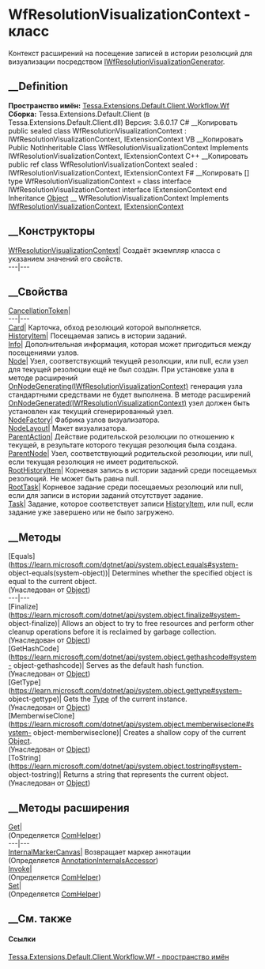 # WfResolutionVisualizationContext - класс
Контекст расширений на посещение записей в истории резолюций для визуализации
посредством
[IWfResolutionVisualizationGenerator](T_Tessa_Extensions_Default_Client_Workflow_Wf_IWfResolutionVisualizationGenerator.htm).
## __Definition
 **Пространство имён:**
[Tessa.Extensions.Default.Client.Workflow.Wf](N_Tessa_Extensions_Default_Client_Workflow_Wf.htm)  
 **Сборка:** Tessa.Extensions.Default.Client (в
Tessa.Extensions.Default.Client.dll) Версия: 3.6.0.17
C# __Копировать
     public sealed class WfResolutionVisualizationContext : IWfResolutionVisualizationContext, 
    	IExtensionContext
VB __Копировать
     Public NotInheritable Class WfResolutionVisualizationContext
    	Implements IWfResolutionVisualizationContext, IExtensionContext
C++ __Копировать
     public ref class WfResolutionVisualizationContext sealed : IWfResolutionVisualizationContext, 
    	IExtensionContext
F# __Копировать
     [<SealedAttribute>]
    type WfResolutionVisualizationContext = 
        class
            interface IWfResolutionVisualizationContext
            interface IExtensionContext
        end
Inheritance
    [Object](https://learn.microsoft.com/dotnet/api/system.object) __ WfResolutionVisualizationContext
Implements
    [IWfResolutionVisualizationContext](T_Tessa_Extensions_Default_Client_Workflow_Wf_IWfResolutionVisualizationContext.htm), [IExtensionContext](T_Tessa_Extensions_IExtensionContext.htm)
##  __Конструкторы
[WfResolutionVisualizationContext](M_Tessa_Extensions_Default_Client_Workflow_Wf_WfResolutionVisualizationContext__ctor.htm)|
Создаёт экземпляр класса с указанием значений его свойств.  
---|---  
## __Свойства
[CancellationToken](P_Tessa_Extensions_Default_Client_Workflow_Wf_WfResolutionVisualizationContext_CancellationToken.htm)|  
---|---  
[Card](P_Tessa_Extensions_Default_Client_Workflow_Wf_WfResolutionVisualizationContext_Card.htm)|
Карточка, обход резолюций которой выполняется.  
[HistoryItem](P_Tessa_Extensions_Default_Client_Workflow_Wf_WfResolutionVisualizationContext_HistoryItem.htm)|
Посещаемая запись в истории заданий.  
[Info](P_Tessa_Extensions_Default_Client_Workflow_Wf_WfResolutionVisualizationContext_Info.htm)|
Дополнительная информация, которая может пригодиться между посещениями узлов.  
[Node](P_Tessa_Extensions_Default_Client_Workflow_Wf_WfResolutionVisualizationContext_Node.htm)|
Узел, соответствующий текущей резолюции, или null, если узел для текущей
резолюции ещё не был создан. При установке узла в методе расширений
[OnNodeGenerating(IWfResolutionVisualizationContext)](M_Tessa_Extensions_Default_Client_Workflow_Wf_IWfResolutionVisualizationExtension_OnNodeGenerating.htm)
генерация узла стандартными средствами не будет выполнена. В методе расширений
[OnNodeGenerated(IWfResolutionVisualizationContext)](M_Tessa_Extensions_Default_Client_Workflow_Wf_IWfResolutionVisualizationExtension_OnNodeGenerated.htm)
узел должен быть установлен как текущий сгенерированный узел.  
[NodeFactory](P_Tessa_Extensions_Default_Client_Workflow_Wf_WfResolutionVisualizationContext_NodeFactory.htm)|
Фабрика узлов визуализатора.  
[NodeLayout](P_Tessa_Extensions_Default_Client_Workflow_Wf_WfResolutionVisualizationContext_NodeLayout.htm)|
Макет визуализатора.  
[ParentAction](P_Tessa_Extensions_Default_Client_Workflow_Wf_WfResolutionVisualizationContext_ParentAction.htm)|
Действие родительской резолюции по отношению к текущей, в результате которого
текущая резолюция была создана.  
[ParentNode](P_Tessa_Extensions_Default_Client_Workflow_Wf_WfResolutionVisualizationContext_ParentNode.htm)|
Узел, соответствующий родительской резолюции, или null, если текущая резолюция
не имеет родительской.  
[RootHistoryItem](P_Tessa_Extensions_Default_Client_Workflow_Wf_WfResolutionVisualizationContext_RootHistoryItem.htm)|
Корневая запись в истории заданий среди посещаемых резолюций. Не может быть
равна null.  
[RootTask](P_Tessa_Extensions_Default_Client_Workflow_Wf_WfResolutionVisualizationContext_RootTask.htm)|
Корневое задание среди посещаемых резолюций или null, если для записи в
истории заданий отсутствует задание.  
[Task](P_Tessa_Extensions_Default_Client_Workflow_Wf_WfResolutionVisualizationContext_Task.htm)|
Задание, которое соответствует записи
[HistoryItem](P_Tessa_Extensions_Default_Client_Workflow_Wf_WfResolutionVisualizationContext_HistoryItem.htm),
или null, если задание уже завершено или не было загружено.  
## __Методы
[Equals](https://learn.microsoft.com/dotnet/api/system.object.equals#system-
object-equals\(system-object\))| Determines whether the specified object is
equal to the current object.  
(Унаследован от
[Object](https://learn.microsoft.com/dotnet/api/system.object))  
---|---  
[Finalize](https://learn.microsoft.com/dotnet/api/system.object.finalize#system-
object-finalize)| Allows an object to try to free resources and perform other
cleanup operations before it is reclaimed by garbage collection.  
(Унаследован от
[Object](https://learn.microsoft.com/dotnet/api/system.object))  
[GetHashCode](https://learn.microsoft.com/dotnet/api/system.object.gethashcode#system-
object-gethashcode)| Serves as the default hash function.  
(Унаследован от
[Object](https://learn.microsoft.com/dotnet/api/system.object))  
[GetType](https://learn.microsoft.com/dotnet/api/system.object.gettype#system-
object-gettype)| Gets the
[Type](https://learn.microsoft.com/dotnet/api/system.type) of the current
instance.  
(Унаследован от
[Object](https://learn.microsoft.com/dotnet/api/system.object))  
[MemberwiseClone](https://learn.microsoft.com/dotnet/api/system.object.memberwiseclone#system-
object-memberwiseclone)| Creates a shallow copy of the current
[Object](https://learn.microsoft.com/dotnet/api/system.object).  
(Унаследован от
[Object](https://learn.microsoft.com/dotnet/api/system.object))  
[ToString](https://learn.microsoft.com/dotnet/api/system.object.tostring#system-
object-tostring)| Returns a string that represents the current object.  
(Унаследован от
[Object](https://learn.microsoft.com/dotnet/api/system.object))  
##  __Методы расширения
[Get](M_Tessa_Extensions_Default_Client_EDS_ComHelper_Get.htm)|  
(Определяется
[ComHelper](T_Tessa_Extensions_Default_Client_EDS_ComHelper.htm))  
---|---  
[InternalMarkerCanvas](M_Tessa_UI_Views_Charting_Annotations_AnnotationInternalsAccessor_InternalMarkerCanvas.htm)|
Возвращает маркер аннотации  
(Определяется
[AnnotationInternalsAccessor](T_Tessa_UI_Views_Charting_Annotations_AnnotationInternalsAccessor.htm))  
[Invoke](M_Tessa_Extensions_Default_Client_EDS_ComHelper_Invoke.htm)|  
(Определяется
[ComHelper](T_Tessa_Extensions_Default_Client_EDS_ComHelper.htm))  
[Set](M_Tessa_Extensions_Default_Client_EDS_ComHelper_Set.htm)|  
(Определяется
[ComHelper](T_Tessa_Extensions_Default_Client_EDS_ComHelper.htm))  
##  __См. также
#### Ссылки
[Tessa.Extensions.Default.Client.Workflow.Wf - пространство
имён](N_Tessa_Extensions_Default_Client_Workflow_Wf.htm)

